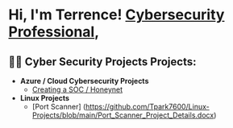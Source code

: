 <h1>Hi, I'm Terrence!
  <a href="https://www.www.linkedin.com/in/terrence-parks5/">Cybersecurity Professional</a>,

<h2>👨‍💻 Cyber Security Projects Projects:</h2>

- <b>Azure / Cloud Cybersecurity Projects </b>
  - [Creating a SOC / Honeynet](https://github.com/Tpark7600/Azure-SOC)
- <b> Linux Projects </b>
  -  [Port Scanner] (https://github.com/Tpark7600/Linux-Projects/blob/main/Port_Scanner_Project_Details.docx)
